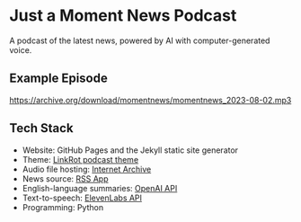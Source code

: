 # Just a Moment News Podcast

A podcast of the latest news, powered by AI with computer-generated voice.

## Example Episode

https://archive.org/download/momentnews/momentnews_2023-08-02.mp3

## Tech Stack

- Website: GitHub Pages and the Jekyll static site generator
- Theme: [LinkRot podcast theme](https://github.com/timklapdor/link-rot)
- Audio file hosting: [Internet Archive](https://archive.org/details/momentnews/)
- News source: [RSS App](https://rss.app/feeds/YUdYhlFU8B4aQLnY.xml)
- English-language summaries: [OpenAI API](https://platform.openai.com/)
- Text-to-speech: [ElevenLabs API](https://beta.elevenlabs.io/)
- Programming: Python
